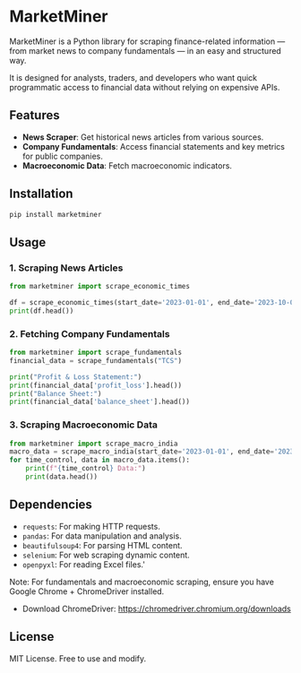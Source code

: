 # MarketMiner

MarketMiner is a Python library for scraping finance-related information — from market news to company fundamentals — in an easy and structured way.

It is designed for analysts, traders, and developers who want quick programmatic access to financial data without relying on expensive APIs.

## Features

- **News Scraper**: Get historical news articles from various sources.
- **Company Fundamentals**: Access financial statements and key metrics for public companies.
- **Macroeconomic Data**: Fetch macroeconomic indicators.

## Installation
```bash
pip install marketminer
```

## Usage

### 1. Scraping News Articles
```python
from marketminer import scrape_economic_times

df = scrape_economic_times(start_date='2023-01-01', end_date='2023-10-01')
print(df.head())
```

### 2. Fetching Company Fundamentals
```python
from marketminer import scrape_fundamentals
financial_data = scrape_fundamentals("TCS")

print("Profit & Loss Statement:")
print(financial_data['profit_loss'].head())
print("Balance Sheet:")
print(financial_data['balance_sheet'].head())
```

### 3. Scraping Macroeconomic Data
```python
from marketminer import scrape_macro_india
macro_data = scrape_macro_india(start_date='2023-01-01', end_date='2023-10-01')
for time_control, data in macro_data.items():
    print(f"{time_control} Data:")
    print(data.head())
```


## Dependencies

- `requests`: For making HTTP requests.
- `pandas`: For data manipulation and analysis.
- `beautifulsoup4`: For parsing HTML content.
- `selenium`: For web scraping dynamic content.
- `openpyxl`: For reading Excel files.'

Note: For fundamentals and macroeconomic scraping, ensure you have Google Chrome + ChromeDriver installed.
- Download ChromeDriver: https://chromedriver.chromium.org/downloads

## License
MIT License. Free to use and modify.